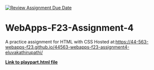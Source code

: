 [![Review Assignment Due Date](https://classroom.github.com/assets/deadline-readme-button-24ddc0f5d75046c5622901739e7c5dd533143b0c8e959d652212380cedb1ea36.svg)](https://classroom.github.com/a/4tKarLeg)
# WebApps-F23-Assignment-4
A practice assignment for HTML with CSS
Hosted at:https://44-563-webapps-f23.github.io/44563-webapps-f23-assignment4-eluvakathirupathi/

**[Link to playpart.html file](playpart.html)**